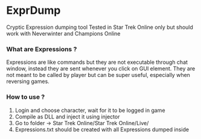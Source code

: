 # ExprDump
Cryptic Expression dumping tool
Tested in Star Trek Online only but should work with Neverwinter and Champions Online

### What are Expressions ? 
Expressions are like commands but they are not executable through chat window, instead they are sent whenever you click on GUI element. 
They are not meant to be called by player but can be super useful, especially when reversing games.
### How to use ?
1. Login and choose character,  wait for it to be logged in game
2. Compile as DLL and inject it using injector
3. Go to folder -> Star Trek Online/Star Trek Online/Live/
4. Expressions.txt should be created with all Expressions dumped inside
